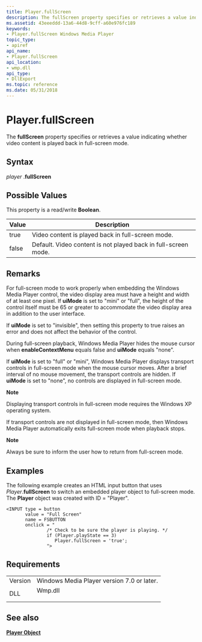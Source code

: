 ```yaml
---
title: Player.fullScreen
description: The fullScreen property specifies or retrieves a value indicating whether video content is played back in full-screen mode.
ms.assetid: 43eeeddd-13a6-44d8-9cff-a60e976fc189
keywords:
- Player.fullScreen Windows Media Player
topic_type:
- apiref
api_name:
- Player.fullScreen
api_location:
- wmp.dll
api_type:
- DllExport
ms.topic: reference
ms.date: 05/31/2018
---
```


# Player.fullScreen

The **fullScreen** property specifies or retrieves a value indicating whether video content is played back in full-screen mode.

## Syntax

*player* .**fullScreen**

## Possible Values

This property is a read/write **Boolean**.



| Value | Description                                                    |
|-------|----------------------------------------------------------------|
| true  | Video content is played back in full-screen mode.              |
| false | Default. Video content is not played back in full-screen mode. |



 

## Remarks

For full-screen mode to work properly when embedding the Windows Media Player control, the video display area must have a height and width of at least one pixel. If **uiMode** is set to "mini" or "full", the height of the control itself must be 65 or greater to accommodate the video display area in addition to the user interface.

If **uiMode** is set to "invisible", then setting this property to true raises an error and does not affect the behavior of the control.

During full-screen playback, Windows Media Player hides the mouse cursor when **enableContextMenu** equals false and **uiMode** equals "none".

If **uiMode** is set to "full" or "mini", Windows Media Player displays transport controls in full-screen mode when the mouse cursor moves. After a brief interval of no mouse movement, the transport controls are hidden. If **uiMode** is set to "none", no controls are displayed in full-screen mode.

**Note**

Displaying transport controls in full-screen mode requires the Windows XP operating system.

If transport controls are not displayed in full-screen mode, then Windows Media Player automatically exits full-screen mode when playback stops.

**Note**

Always be sure to inform the user how to return from full-screen mode.

## Examples

The following example creates an HTML input button that uses *Player*.**fullScreen** to switch an embedded player object to full-screen mode. The **Player** object was created with ID = "Player".


```
<INPUT type = button 
       value = "Full Screen" 
       name = FSBUTTON
       onclick = "
               /* Check to be sure the player is playing. */
               if (Player.playState == 3) 
                  Player.fullScreen = 'true';
               ">
```



## Requirements



|                    |                                                                                    |
|--------------------|------------------------------------------------------------------------------------|
| Version<br/> | Windows Media Player version 7.0 or later.<br/>                              |
| DLL<br/>     | <dl> <dt>Wmp.dll</dt> </dl> |



## See also

<dl> <dt>

[**Player Object**](player-object.md)
</dt> </dl>

 

 





